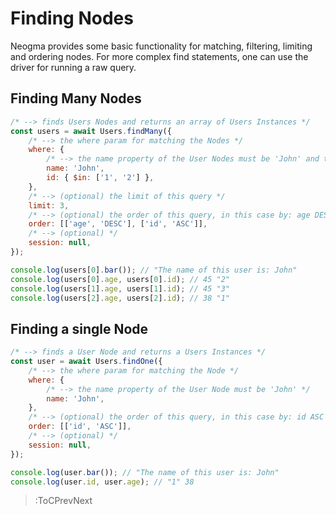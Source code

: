 # Finding Nodes

Neogma provides some basic functionality for matching, filtering, limiting and ordering nodes. For more complex find statements, one can use the driver for running a raw query.

## Finding Many Nodes

```js
/* --> finds Users Nodes and returns an array of Users Instances */
const users = await Users.findMany({
    /* --> the where param for matching the Nodes */
    where: {
        /* --> the name property of the User Nodes must be 'John' and their id must be in: ('1', '2') */
        name: 'John',
        id: { $in: ['1', '2'] },
    },
    /* --> (optional) the limit of this query */
    limit: 3,
    /* --> (optional) the order of this query, in this case by: age DESC, id ASC */
    order: [['age', 'DESC'], ['id', 'ASC']],
    /* --> (optional) */
    session: null,
});

console.log(users[0].bar()); // "The name of this user is: John"
console.log(users[0].age, users[0].id); // 45 "2"
console.log(users[1].age, users[1].id); // 45 "3"
console.log(users[2].age, users[2].id); // 38 "1"
```

## Finding a single Node

```js
/* --> finds a User Node and returns a Users Instances */
const user = await Users.findOne({
    /* --> the where param for matching the Node */
    where: {
        /* --> the name property of the User Node must be 'John' */
        name: 'John',
    },
    /* --> (optional) the order of this query, in this case by: id ASC */
    order: [['id', 'ASC']],
    /* --> (optional) */
    session: null,
});

console.log(user.bar()); // "The name of this user is: John"
console.log(user.id, user.age); // "1" 38
```

> :ToCPrevNext